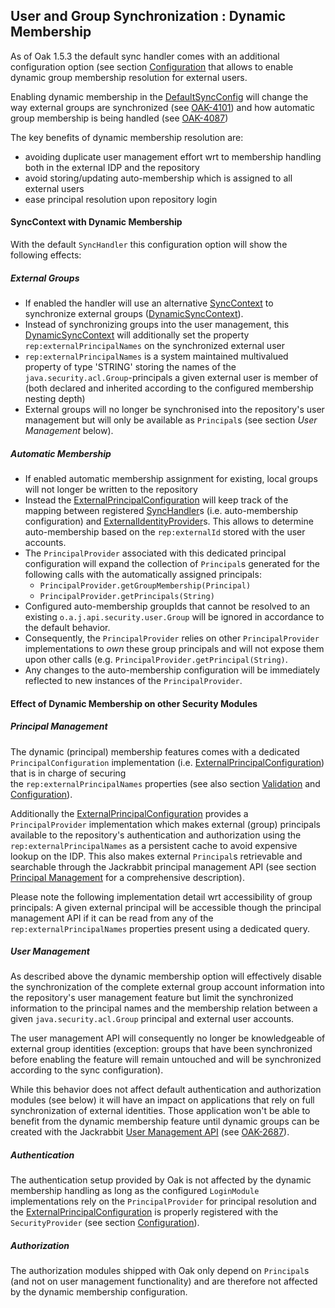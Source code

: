 <!--
   Licensed to the Apache Software Foundation (ASF) under one or more
   contributor license agreements.  See the NOTICE file distributed with
   this work for additional information regarding copyright ownership.
   The ASF licenses this file to You under the Apache License, Version 2.0
   (the "License"); you may not use this file except in compliance with
   the License.  You may obtain a copy of the License at

       http://www.apache.org/licenses/LICENSE-2.0

   Unless required by applicable law or agreed to in writing, software
   distributed under the License is distributed on an "AS IS" BASIS,
   WITHOUT WARRANTIES OR CONDITIONS OF ANY KIND, either express or implied.
   See the License for the specific language governing permissions and
   limitations under the License.
-->

User and Group Synchronization : Dynamic Membership
---------------------------------------------------

As of Oak 1.5.3 the default sync handler comes with an additional configuration 
option (see section [Configuration](defaultusersync.html#configuration) 
that allows to enable dynamic group membership resolution for external users. 

Enabling dynamic membership in the [DefaultSyncConfig] will change the way external
groups are synchronized (see [OAK-4101]) and how automatic group membership 
is being handled (see [OAK-4087])

The key benefits of dynamic membership resolution are:

- avoiding duplicate user management effort wrt to membership handling both in the external IDP and the repository
- avoid storing/updating auto-membership which is assigned to all external users
- ease principal resolution upon repository login

#### SyncContext with Dynamic Membership

With the default `SyncHandler` this configuration option will show the following 
effects:

##### External Groups

- If enabled the handler will use an alternative [SyncContext] to synchronize external groups ([DynamicSyncContext]).
- Instead of synchronizing groups into the user management, this [DynamicSyncContext]
  will additionally set the property `rep:externalPrincipalNames` on the synchronized external user
- `rep:externalPrincipalNames` is a system maintained multivalued property of type 
  'STRING' storing the names of the `java.security.acl.Group`-principals a given 
  external user is member of (both declared and inherited according to the configured
  membership nesting depth)
- External groups will no longer be synchronised into the repository's user management 
  but will only be available as `Principal`s (see section _User Management_ below).

##### Automatic Membership

- If enabled automatic membership assignment for existing, local groups will not longer be written to the repository
- Instead the [ExternalPrincipalConfiguration] will keep track of the mapping 
  between registered [SyncHandler]s (i.e. auto-membership configuration) and [ExternalIdentityProvider]s.
  This allows to determine auto-membership based on the `rep:externalId` stored with the user accounts.
- The `PrincipalProvider` associated with this dedicated principal configuration 
  will expand the collection of `Principal`s generated for the following calls 
  with the automatically assigned principals:
    - `PrincipalProvider.getGroupMembership(Principal)`
    - `PrincipalProvider.getPrincipals(String)`
- Configured auto-membership groupIds that cannot be resolved to an existing
  `o.a.j.api.security.user.Group` will be ignored in accordance to the default behavior.
- Consequently, the `PrincipalProvider` relies on other `PrincipalProvider` 
  implementations to _own_ these group principals and will not expose them
  upon other calls (e.g.  `PrincipalProvider.getPrincipal(String)`.
- Any changes to the auto-membership configuration will be immediately reflected 
  to new instances of the `PrincipalProvider`.
  
#### Effect of Dynamic Membership on other Security Modules
  
##### Principal Management

The dynamic (principal) membership features comes with a dedicated `PrincipalConfiguration` 
implementation (i.e. [ExternalPrincipalConfiguration]) that is in charge of securing  
the `rep:externalPrincipalNames` properties (see also section [Validation](defaultusersync.html#validation) 
and [Configuration](defaultusersync.html#configuration)). 

Additionally the [ExternalPrincipalConfiguration] provides a `PrincipalProvider` 
implementation which makes external (group) principals available to the repository's 
authentication and authorization using the `rep:externalPrincipalNames` as a 
persistent cache to avoid expensive lookup on the IDP.
This also makes external `Principal`s retrievable and searchable through the 
Jackrabbit principal management API (see section [Principal Management](../../principal.html)
for a comprehensive description).

Please note the following implementation detail wrt accessibility of group principals:
A given external principal will be accessible though the principal management API 
if it can be read from any of the `rep:externalPrincipalNames` properties 
present using a dedicated query.

##### User Management

As described above the dynamic membership option will effectively disable the
synchronization of the complete external group account information into the repository's
user management feature but limit the synchronized information to the principal 
names and the membership relation between a given `java.security.acl.Group` principal 
and external user accounts.

The user management API will consequently no longer be knowledgeable of external 
group identities (exception: groups that have been synchronized before enabling 
the feature will remain untouched and will be synchronized according to the 
sync configuration).

While this behavior does not affect default authentication and authorization modules 
(see below) it will have an impact on applications that rely on full synchronization 
of external identities. Those application won't be able to benefit from the dynamic 
membership feature until dynamic groups can be created with the 
Jackrabbit [User Management API](../../user.html) (see [OAK-2687]).

##### Authentication

The authentication setup provided by Oak is not affected by the dynamic membership 
handling as long as the configured `LoginModule` implementations rely on the 
`PrincipalProvider` for principal resolution and the [ExternalPrincipalConfiguration]
is properly registered with the `SecurityProvider` (see section [Configuration](defaultusersync.html#configuration)).

##### Authorization

The authorization modules shipped with Oak only depend on `Principal`s (and not on
user management functionality) and are therefore not affected by the dynamic 
membership configuration.

<!-- references -->
[SyncHandler]: /oak/docs/apidocs/org/apache/jackrabbit/oak/spi/security/authentication/external/SyncHandler.html
[SyncContext]: /oak/docs/apidocs/org/apache/jackrabbit/oak/spi/security/authentication/external/SyncContext.html
[DefaultSyncContext]: /oak/docs/apidocs/org/apache/jackrabbit/oak/spi/security/authentication/external/basic/DefaultSyncContext.html
[DefaultSyncConfig]: /oak/docs/apidocs/org/apache/jackrabbit/oak/spi/security/authentication/external/basic/DefaultSyncConfig.html
[ExternalIdentityProvider]: /oak/docs/apidocs/org/apache/jackrabbit/oak/spi/security/authentication/external/ExternalIdentityProvider.html
[ExternalPrincipalConfiguration]: /oak/docs/apidocs/org/apache/jackrabbit/oak/spi/security/authentication/external/impl/principal/ExternalPrincipalConfiguration.html
[DynamicSyncContext]: /oak/docs/apidocs/org/apache/jackrabbit/oak/spi/security/authentication/external/impl/principal/DynamicSyncContext.html
[OAK-4101]: https://issues.apache.org/jira/browse/OAK-4101
[OAK-2687]: https://issues.apache.org/jira/browse/OAK-2687
[OAK-4087]: https://issues.apache.org/jira/browse/OAK-4087